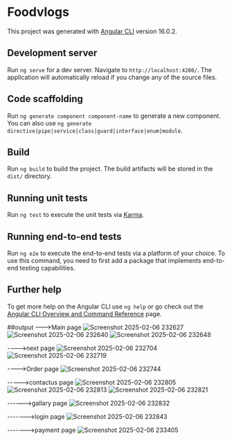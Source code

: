 # Foodvlogs

This project was generated with [Angular CLI](https://github.com/angular/angular-cli) version 16.0.2.

## Development server

Run `ng serve` for a dev server. Navigate to `http://localhost:4200/`. The application will automatically reload if you change any of the source files.

## Code scaffolding

Run `ng generate component component-name` to generate a new component. You can also use `ng generate directive|pipe|service|class|guard|interface|enum|module`.

## Build

Run `ng build` to build the project. The build artifacts will be stored in the `dist/` directory.

## Running unit tests

Run `ng test` to execute the unit tests via [Karma](https://karma-runner.github.io).

## Running end-to-end tests

Run `ng e2e` to execute the end-to-end tests via a platform of your choice. To use this command, you need to first add a package that implements end-to-end testing capabilities.

## Further help

To get more help on the Angular CLI use `ng help` or go check out the [Angular CLI Overview and Command Reference](https://angular.io/cli) page.

##output
--->Main page
![Screenshot 2025-02-06 232627](https://github.com/user-attachments/assets/31c5b0f3-0b22-4370-bf56-f7ff37068e31)
![Screenshot 2025-02-06 232640](https://github.com/user-attachments/assets/fdfc704e-6f9a-456d-9d27-4415f38b298f)
![Screenshot 2025-02-06 232648](https://github.com/user-attachments/assets/66e8ab10-cc4a-48dc-b901-f4f37c5c6723)

---->next page
![Screenshot 2025-02-06 232704](https://github.com/user-attachments/assets/2ef5df87-ae1d-4df9-91a8-beff4a766d74)
![Screenshot 2025-02-06 232719](https://github.com/user-attachments/assets/4800c9a5-5f4e-4968-9bdc-9001af23b14d)

---->Order page
![Screenshot 2025-02-06 232744](https://github.com/user-attachments/assets/1f048ddb-b73a-4740-a468-b612292e0d9f)

----->contactus page
![Screenshot 2025-02-06 232805](https://github.com/user-attachments/assets/922c0635-aa9e-41e9-b978-ecdd181df373)
![Screenshot 2025-02-06 232813](https://github.com/user-attachments/assets/59622eb4-fbea-407a-ab69-c3310a8c6c23)
![Screenshot 2025-02-06 232821](https://github.com/user-attachments/assets/61fd5a44-3e3a-4654-a696-57731394cdb6)

------>gallary page
![Screenshot 2025-02-06 232832](https://github.com/user-attachments/assets/b13a6e59-9c72-4e75-95fb-7294a68a6711)

------->login page
![Screenshot 2025-02-06 232843](https://github.com/user-attachments/assets/552ea160-cac9-431c-805f-6ebeed142e63)

------->payment page
![Screenshot 2025-02-06 233405](https://github.com/user-attachments/assets/931d99ca-8b49-4e7d-a527-83d0c1346fc6)












